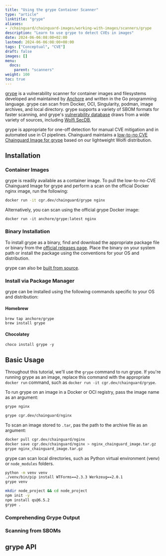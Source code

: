 ```yaml
---
title: "Using the grype Container Scanner"
type: "article"
linktitle: "grype"
aliases: 
- /chainguard/chainguard-images/working-with-images/scanners/grype
description: "Learn to use grype to detect CVEs in images"
date: 2024-06-06:08:00+02:00
lastmod: 2024-06-06:08:00+00:00
tags: ["Conceptual", "CVE"]
draft: false
images: []
menu:
  docs:
    parent: "scanners"
weight: 100
toc: true
---
```


[grype](https://github.com/anchore/grype) is a vulnerability scanner for container images and filesystems developed and maintained by [Anchore](https://anchore.com/) and written in the Go programming language. grype can scan from Docker, OCI, Singularity, podman, image archives, and local directory. grype supports a variety of SBOM formats for faster scanning, and grype's [vulnerability database](https://github.com/anchore/grype-db) draws from a wide variety of sources, including [Wolfi SecDB]( https://pkg.go.dev/github.com/wolfi-dev/wolfictl/pkg/advisory/secdb),

grype is appropriate for one-off detection for manual CVE mitigation and in automated use in CI pipelines. Chainguard maintains a [low-to-no CVE Chainguard Image for grype](https://edu.chainguard.dev/chainguard/chainguard-images/reference/grype/) based on our lightweight Wolfi distribution.

## Installation

### Container Images

grype is readily available as a container image. To pull the low-to-no-CVE Chainguard Image for grype and perform a scan on the official Docker nginx image, run the following:

```bash
docker run -it cgr.dev/chainguard/grype nginx
```

Alternatively, you can scan using the official grype Docker image:

```
docker run -it anchore/grype:latest nginx
```

### Binary Installation

To install grype as a binary, find and download the appropriate package file or binary from the [official releases page](https://github.com/anchore/grype/releases). Place the binary on your system path or install the package using the conventions for your OS and distribution.

grype can also be [built from source](https://github.com/anchore/grype/blob/main/DEVELOPING.md#native-development).

### Install via Package Manager

grype can be installed using the following commands specific to your OS and distribution: 

#### Homebrew

```
brew tap anchore/grype
brew install grype
```

#### Chocolatey

```
choco install grype -y
```

## Basic Usage

Throughout this tutorial, we'll use the `grype` command to run grype. If you're running grype as an image, replace this command with the appropriate `docker run` command, such as `docker run -it cgr.dev/chainguard/grype`.

To run grype on an image in a Docker or OCI registry, pass the image name as an argument:

```bash
grype nginx
```

```bash
grype cgr.dev/chainguard/nginx
```

To scan an image stored to `.tar`, pas the path to the archive file as an argument:

```bash
docker pull cgr.dev/chainguard/nginx
docker save cgr.dev/chainguard/nginx > nginx_chainguard_image.tar.gz
grype nginx_chainguard_image.tar.gz
```

grype can scan local directories, such as Python virtual environment (venv) or `node_modules` folders.


```bash
python -m venv venv
./venv/bin/pip install WTForms==2.3.3 Werkzeug==2.0.1
grype venv
```

```bash
mkdir node_project && cd node_project
npm init -y
npm install qs@6.5.2
grype .
```

### Comprehending Grype Output




### Scanning from SBOMs



## grype API
